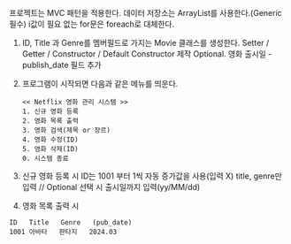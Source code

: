프로젝트는 MVC 패턴을 적용한다.
데이터 저장소는 ArrayList를 사용한다.(Generic 필수)
i값이 필요 없는 for문은 foreach로 대체한다.

1.  ID, Title 과 Genre를 멤버필드로 가지는 Movie 클래스를 생성한다.
    Setter / Getter / Constructor / Default Constructor 제작
    Optional. 영화 출시일 - publish_date 필드 추가

2. 프로그램이 시작되면 다음과 같은 메뉴를 띄운다.
    ```
   << Netflix 영화 관리 시스템 >>
   1. 신규 영화 등록
   2. 영화 목록 출력
   3. 영화 검색(제목 or 장르)
   4. 영화 수정(ID)
   5. 영화 삭제(ID)
   0. 시스템 종료
   ```

3. 신규 영화 등록 시
ID는 1001 부터 1씩 자동 증가값을 사용(입력 X)
title, genre만 입력 // Optional 선택 시 출시일까지 입력(yy/MM/dd)

4. 영화 목록 출력 시
```
ID   Title   Genre   (pub_date)
1001 아바타   판타지   2024.03
```